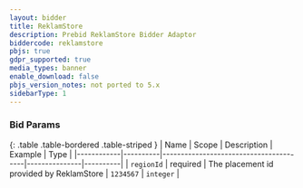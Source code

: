 ```yaml
---
layout: bidder
title: ReklamStore
description: Prebid ReklamStore Bidder Adaptor
biddercode: reklamstore
pbjs: true
gdpr_supported: true
media_types: banner
enable_download: false
pbjs_version_notes: not ported to 5.x
sidebarType: 1
---
```


### Bid Params

{: .table .table-bordered .table-striped }
| Name       | Scope    | Description                            | Example       | Type     |
|------------|----------|----------------------------------------|---------------|----------|
| `regionId`      | required | The placement id provided by ReklamStore | `1234567` | `integer` |
